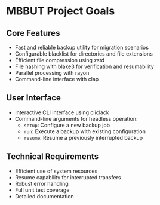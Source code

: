 # MBBUT Project Goals

## Core Features
- Fast and reliable backup utility for migration scenarios
- Configurable blacklist for directories and file extensions
- Efficient file compression using zstd
- File hashing with blake3 for verification and resumability
- Parallel processing with rayon
- Command-line interface with clap

## User Interface
- Interactive CLI interface using cliclack
- Command-line arguments for headless operation:
  - `setup`: Configure a new backup job
  - `run`: Execute a backup with existing configuration
  - `resume`: Resume a previously interrupted backup

## Technical Requirements
- Efficient use of system resources
- Resume capability for interrupted transfers
- Robust error handling
- Full unit test coverage
- Detailed documentation